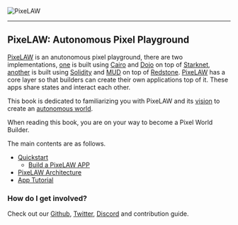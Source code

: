 ![PixeLAW](images/PixeLAW.jpeg)

---

## PixeLAW: Autonomous Pixel Playground

[PixeLAW](https://www.pixelaw.xyz/) is an anutonomous pixel playground, there are two implementations, [one](https://dojo.pixelaw.xyz/) is built using [Cairo](https://book.cairo-lang.org/) and [Dojo](https://book.dojoengine.org/) on top of [Starknet](https://book.starknet.io/), [another](https://mud.pixelaw.xyz/) is built using [Solidity](https://soliditylang.org/) and [MUD](https://mud.dev/) on top of [Redstone](https://redstone.xyz/). [PixeLAW](https://www.pixelaw.xyz/) has a core layer so that builders can create their own applications top of it. These apps share states and interact each other.

This book is dedicated to familiarizing you with PixeLAW and its [vision](https://medium.com/@syora/discovering-pixelaw-the-fully-onchain-planet-ac5e8bb40dfb) to create an [autonomous world](https://book.dojoengine.org/theory/autonomous-worlds.html).

When reading this book, you are on your way to become a Pixel World Builder.

The main contents are as follows.
- [Quickstart](./getting-started/quick-start.md)
    - [Build a PixeLAW APP](./build-app/1-build-app.md)
- [PixeLAW Architecture](./architecture/overview.md)
- [App Tutorial](./app-tutorials/tutorials.md)

### How do I get involved?

Check out our [Github](https://github.com/pixelaw/), [Twitter](https://twitter.com/0xPixeLAW), [Discord](https://t.co/jKDjNbFdZ5) and contribution guide.